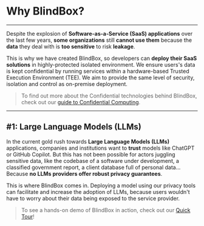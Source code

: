 # Why BlindBox?
________________

Despite the explosion of **Software-as-a-Service (SaaS) applications** over the last few years, **some organizations** still **cannot use them** because the **data** they deal with is **too sensitive** to risk **leakage**. 

This is why we have created BlindBox, so developers can **deploy their SaaS solutions** in highly-protected isolated environment. We ensure users's data is kept confidential by running services within a hardware-based Trusted Execution Environment (TEE). We aim to provide the same level of security, isolation and control as on-premise deployment.

> To find out more about the Confidential technologies behind BlindBox, check out our [guide to Confidential Computing](./confidential_computing.md).
___________________________________________

## #1: Large Language Models (LLMs)

In the current gold rush towards **Large Language Models (LLMs)** applications, companies and institutions want to **trust** models like ChatGPT or GitHub Copilot. But this has not been possible for actors juggling sensitive data, like the codebase of a software under development, a classified government report, a client database full of personal data... Because **no LLMs providers offer robust privacy guarantees**. 

This is where BlindBox comes in. Deploying a model using our privacy tools can facilitate and increase the adoption of LLMs, because users wouldn't have to worry about their data being exposed to the service provider. 

> To see a hands-on demo of BlindBox in action, check out our [Quick Tour](./quick-tour.ipynb)!

